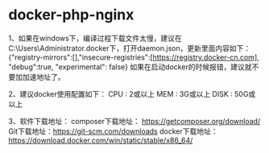 # docker-php-nginx

1、如果在windows下，编译过程下载文件太慢，建议在C:\Users\Administrator\.docker下，打开daemon.json，更新里面内容如下：
{"registry-mirrors":[],"insecure-registries":[https://registry.docker-cn.com], "debug":true, "experimental": false}
如果在启动docker的时候报错，建议就不要加加速地址了。

2、建议docker使用配置如下：
CPU : 2或以上
MEM : 3G或以上
DISK : 50G或以上

3、软件下载地址：
composer下载地址： https://getcomposer.org/download/
Git下载地址：https://git-scm.com/downloads
docker下载地址： https://download.docker.com/win/static/stable/x86_64/




